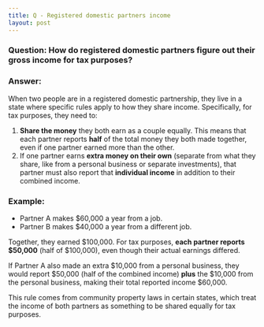 ```yaml
---
title: Q - Registered domestic partners income
layout: post
---
```


### Question: How do registered domestic partners figure out their gross income for tax purposes?

### Answer:
When two people are in a registered domestic partnership, they live in a state where specific rules apply to how they share income. Specifically, for tax purposes, they need to:
1. **Share the money** they both earn as a couple equally. This means that each partner reports **half** of the total money they both made together, even if one partner earned more than the other.
2. If one partner earns **extra money on their own** (separate from what they share, like from a personal business or separate investments), that partner must also report that **individual income** in addition to their combined income.

### Example:
- Partner A makes $60,000 a year from a job.
- Partner B makes $40,000 a year from a different job.

Together, they earned $100,000. For tax purposes, **each partner reports $50,000** (half of $100,000), even though their actual earnings differed.

If Partner A also made an extra $10,000 from a personal business, they would report $50,000 (half of the combined income) **plus** the $10,000 from the personal business, making their total reported income $60,000.

This rule comes from community property laws in certain states, which treat the income of both partners as something to be shared equally for tax purposes.
